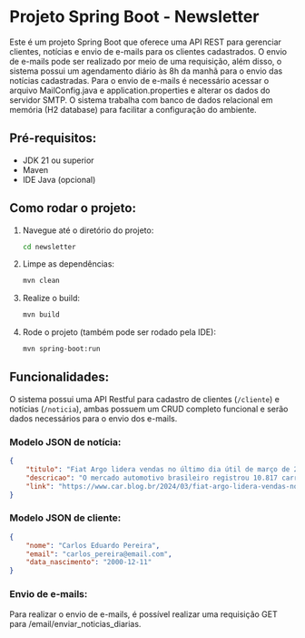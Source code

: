 # Projeto Spring Boot - Newsletter

Este é um projeto Spring Boot que oferece uma API REST para gerenciar clientes, notícias e envio de e-mails para os clientes cadastrados. O envio de e-mails pode ser realizado por meio de uma requisição, além disso, o sistema possui um agendamento diário às 8h da manhã para o envio das notícias cadastradas. Para o envio de e-mails é necessário acessar o arquivo MailConfig.java e application.properties e alterar os dados do servidor SMTP. O sistema trabalha com banco de dados relacional em memória (H2 database) para facilitar a configuração do ambiente.

## Pré-requisitos:

- JDK 21 ou superior
- Maven
- IDE Java (opcional)

## Como rodar o projeto:

1. Navegue até o diretório do projeto:
    ```bash
    cd newsletter
    ```

2. Limpe as dependências:
    ```bash
    mvn clean
    ```

3. Realize o build:
    ```bash
    mvn build
    ```

4. Rode o projeto (também pode ser rodado pela IDE):
    ```bash
    mvn spring-boot:run
    ```

## Funcionalidades:

O sistema possui uma API Restful para cadastro de clientes (`/cliente`) e notícias (`/noticia`), ambas possuem um CRUD completo funcional e serão dados necessários para o envio dos e-mails.

### Modelo JSON de notícia:

```json
{
    "titulo": "Fiat Argo lidera vendas no último dia útil de março de 2024",
    "descricao": "O mercado automotivo brasileiro registrou 10.817 carros e comerciais leves emplacados em 28 de março de 2024, dos quais a liderança ficou com o Fiat Argo, com 873 emplacamentos.",
    "link": "https://www.car.blog.br/2024/03/fiat-argo-lidera-vendas-no-ultimo-dia.html#google_vignette"
}

```

### Modelo JSON de cliente:

```json
{
    "nome": "Carlos Eduardo Pereira",
    "email": "carlos_pereira@email.com",
    "data_nascimento": "2000-12-11"
}
```

### Envio de e-mails:

Para realizar o envio de e-mails, é possível realizar uma requisição GET para /email/enviar_noticias_diarias.
